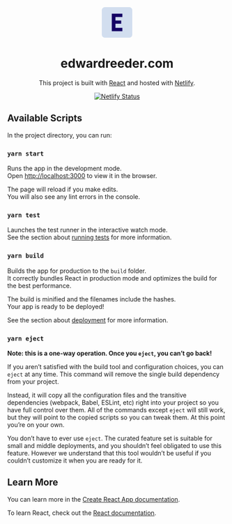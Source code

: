 <div align="center">
  <img alt="Logo" src="https://raw.githubusercontent.com/eddireeder/personal-website/master/public/android-chrome-192x192.png" width="70" />
</div>
<h1 align="center">
  edwardreeder.com
</h1>

<p align="center">
This project is built with <a href="https://reactjs.org/" target="_blank">React</a> and hosted with <a href="https://www.netlify.com/" target="_blank">Netlify</a>.
</p>
<p align="center">
  <a href="https://app.netlify.com/sites/edward-reeder-personal-website/deploys" target="_blank">
    <img src="https://api.netlify.com/api/v1/badges/2091f59b-2c23-470f-887d-f8307c3ee053/deploy-status" alt="Netlify Status" />
  </a>
</p>

## Available Scripts

In the project directory, you can run:

### `yarn start`

Runs the app in the development mode.<br />
Open [http://localhost:3000](http://localhost:3000) to view it in the browser.

The page will reload if you make edits.<br />
You will also see any lint errors in the console.

### `yarn test`

Launches the test runner in the interactive watch mode.<br />
See the section about [running tests](https://facebook.github.io/create-react-app/docs/running-tests) for more information.

### `yarn build`

Builds the app for production to the `build` folder.<br />
It correctly bundles React in production mode and optimizes the build for the best performance.

The build is minified and the filenames include the hashes.<br />
Your app is ready to be deployed!

See the section about [deployment](https://facebook.github.io/create-react-app/docs/deployment) for more information.

### `yarn eject`

**Note: this is a one-way operation. Once you `eject`, you can’t go back!**

If you aren’t satisfied with the build tool and configuration choices, you can `eject` at any time. This command will remove the single build dependency from your project.

Instead, it will copy all the configuration files and the transitive dependencies (webpack, Babel, ESLint, etc) right into your project so you have full control over them. All of the commands except `eject` will still work, but they will point to the copied scripts so you can tweak them. At this point you’re on your own.

You don’t have to ever use `eject`. The curated feature set is suitable for small and middle deployments, and you shouldn’t feel obligated to use this feature. However we understand that this tool wouldn’t be useful if you couldn’t customize it when you are ready for it.

## Learn More

You can learn more in the [Create React App documentation](https://facebook.github.io/create-react-app/docs/getting-started).

To learn React, check out the [React documentation](https://reactjs.org/).
